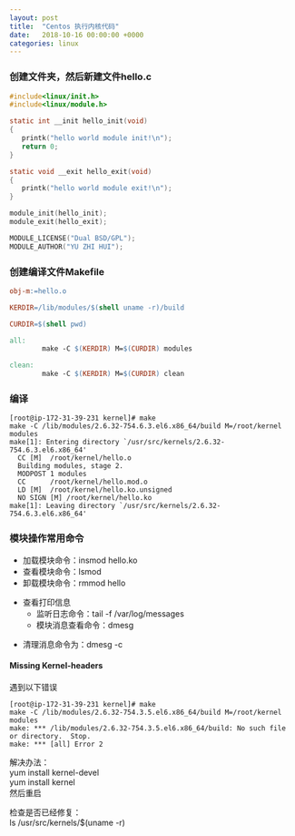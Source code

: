 ```yaml
---
layout: post
title:  "Centos 执行内核代码"
date:   2018-10-16 00:00:00 +0000
categories: linux
---
```


### 创建文件夹，然后新建文件hello.c

```c
#include<linux/init.h>
#include<linux/module.h>

static int __init hello_init(void)
{
   printk("hello world module init!\n");
   return 0;
}

static void __exit hello_exit(void)
{
   printk("hello world module exit!\n");
}

module_init(hello_init);
module_exit(hello_exit);

MODULE_LICENSE("Dual BSD/GPL");
MODULE_AUTHOR("YU ZHI HUI");
```

### 创建编译文件Makefile

```makefile
obj-m:=hello.o

KERDIR=/lib/modules/$(shell uname -r)/build

CURDIR=$(shell pwd)

all:
        make -C $(KERDIR) M=$(CURDIR) modules

clean:
        make -C $(KERDIR) M=$(CURDIR) clean
```

### 编译 

```shell
[root@ip-172-31-39-231 kernel]# make
make -C /lib/modules/2.6.32-754.6.3.el6.x86_64/build M=/root/kernel modules
make[1]: Entering directory `/usr/src/kernels/2.6.32-754.6.3.el6.x86_64'
  CC [M]  /root/kernel/hello.o
  Building modules, stage 2.
  MODPOST 1 modules
  CC      /root/kernel/hello.mod.o
  LD [M]  /root/kernel/hello.ko.unsigned
  NO SIGN [M] /root/kernel/hello.ko
make[1]: Leaving directory `/usr/src/kernels/2.6.32-754.6.3.el6.x86_64'
```
### 模块操作常用命令

 - 加载模块命令：insmod hello.ko
 - 查看模块命令：lsmod
 - 卸载模块命令：rmmod hello
 + 查看打印信息
    + 监听日志命令：tail -f /var/log/messages
    + 模块消息查看命令：dmesg
 - 清理消息命令为：dmesg -c

#### Missing Kernel-headers
遇到以下错误

```shell
[root@ip-172-31-39-231 kernel]# make
make -C /lib/modules/2.6.32-754.3.5.el6.x86_64/build M=/root/kernel modules
make: *** /lib/modules/2.6.32-754.3.5.el6.x86_64/build: No such file or directory.  Stop.
make: *** [all] Error 2
```

解决办法：  
yum install kernel-devel  
yum install kernel  
然后重启

检查是否已经修复：   
ls /usr/src/kernels/$(uname -r)
